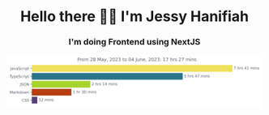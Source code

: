<h1 align="center">Hello there 👋🏻 I'm Jessy Hanifiah</h1>
<h3 align="center">I'm doing Frontend using NextJS</h3>

<img
  src="https://github.com/jeeehaan/jeeehaan/blob/main/images/stat.svg"
  alt="Jeeehaan"
/>
